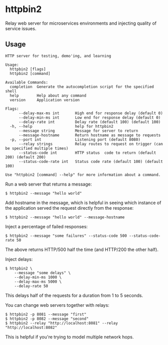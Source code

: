 # httpbin2

Relay web server for microservices environments and injecting quality of service issues.

## Usage

```
HTTP server for testing, demo'ing, and learning

Usage:
  httpbin2 [flags]
  httpbin2 [command]

Available Commands:
  completion  Generate the autocompletion script for the specified shell
  help        Help about any command
  version     Application version

Flags:
      --delay-max-ms int       High end for response delay (default 0)
      --delay-min-ms int       Low end for response delay (default 0)
      --delay-rate int         Delay rate (default 100) (default 100)
  -h, --help                   help for httpbin2
      --message string         Message for server to return
      --message-hostname       Return hostname as message to requests
  -p, --port int               Listening port (default 8080)
      --relay strings          Relay routes to request on trigger (can be specified multiple times)
      --status-code int        HTTP status  code to return (default 200) (default 200)
      --status-code-rate int   Status code rate (default 100) (default 100)

Use "httpbin2 [command] --help" for more information about a command.
```

Run a web server that returns a message:

```
$ httpbin2 --message "hello world"
```

Add hostname in the message, which is helpful in seeing which instance of the application served the request directly from the response:

```
$ httpbin2 --message "hello world" --message-hostname
```

Inject a percentage of failed responses:

```
$ httpbin2 --message "some failures" --status-code 500 --status-code-rate 50
```

The above returns HTTP/500 half the time (and HTTP/200 the other half).

Inject delays:

```
$ httpbin2 \
    --message "some delays" \
    --delay-min-ms 1000 \
    --delay-max-ms 5000 \
    --delay-rate 50
```

This delays half of the requests for a duration from 1 to 5 seconds.

You can change web servers together with relays:

```
$ httpbin2 -p 8081 --message "first"
$ httpbin2 -p 8082 --message "second"
$ httpbin2 --relay "http://localhost:8081" --relay "http://localhost:8082"
```

This is helpful if you're trying to model multiple network hops.
